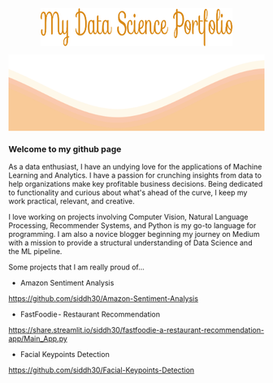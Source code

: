 <p align="center">
<img src="https://github.com/siddh30/siddh30/blob/main/My%20Data%20Science%20Portfolio.png", width="75%" height="75" >
</p>	
<img src="https://github.com/siddh30/siddh30/blob/main/waves.svg" width="100%" height="150">

### Welcome to my github page
As a data enthusiast, I have an undying love for the applications of Machine Learning and Analytics. I have a passion for crunching insights from data to help organizations make key profitable business decisions. Being dedicated to functionality and curious about what's ahead of the curve, I keep my work practical, relevant, and creative.

I love working on projects involving Computer Vision, Natural Language Processing, Recommender Systems, and Python is my go-to language for programming. I am also a novice blogger beginning my journey on Medium with a mission to provide a structural understanding of Data Science and the ML pipeline.

Some projects that I am really proud of...

- Amazon Sentiment Analysis

https://github.com/siddh30/Amazon-Sentiment-Analysis


- FastFoodie - Restaurant Recommendation

https://share.streamlit.io/siddh30/fastfoodie-a-restaurant-recommendation-app/Main_App.py



- Facial Keypoints Detection

https://github.com/siddh30/Facial-Keypoints-Detection


